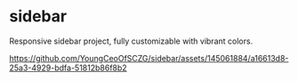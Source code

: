 # sidebar
Responsive sidebar project, fully customizable with vibrant colors.



https://github.com/YoungCeoOfSCZG/sidebar/assets/145061884/a16613d8-25a3-4929-bdfa-51812b86f8b2


